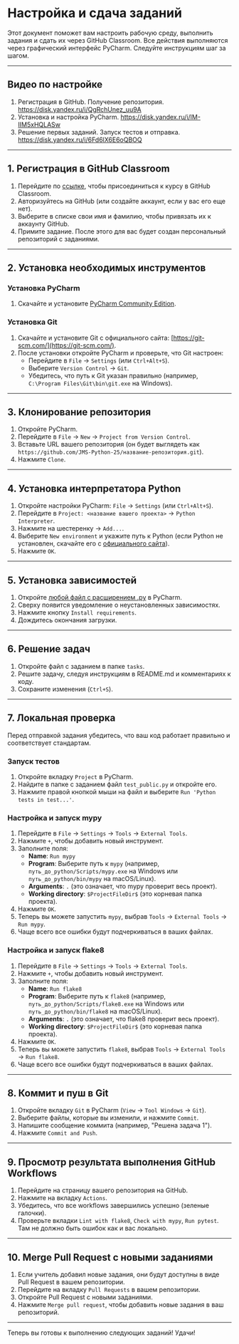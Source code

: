 # Настройка и сдача заданий

Этот документ поможет вам настроить рабочую среду, выполнить задания и сдать их через GitHub Classroom. Все действия выполняются через графический интерфейс PyCharm. Следуйте инструкциям шаг за шагом.

---

## Видео по настройке
1. Регистрация в GitHub. Получение репозитория. https://disk.yandex.ru/i/QgRchUnez_uu9A
2. Установка и настройка PyCharm. https://disk.yandex.ru/i/lM-IIM5xHQLASw
3. Решение первых заданий. Запуск тестов и отправка. https://disk.yandex.ru/i/6Fd6lX6E6oQBOQ

---

## 1. Регистрация в GitHub Classroom

1. Перейдите по [ссылке](https://classroom.github.com/a/OHUGq76G), чтобы присоединиться к курсу в GitHub Classroom.
2. Авторизуйтесь на GitHub (или создайте аккаунт, если у вас его еще нет).
3. Выберите в списке свои имя и фамилию, чтобы привязать их к аккаунту GitHub.
3. Примите задание. После этого для вас будет создан персональный репозиторий с заданиями.

---

## 2. Установка необходимых инструментов

### Установка PyCharm
1. Скачайте и установите [PyCharm Community Edition](https://www.jetbrains.com/pycharm/download/).

### Установка Git
1. Скачайте и установите Git с официального сайта: [https://git-scm.com/](https://git-scm.com/).
2. После установки откройте PyCharm и проверьте, что Git настроен:
   - Перейдите в `File` → `Settings` (или `Ctrl+Alt+S`).
   - Выберите `Version Control` → `Git`.
   - Убедитесь, что путь к Git указан правильно (например, `C:\Program Files\Git\bin\git.exe` на Windows).

---

## 3. Клонирование репозитория

1. Откройте PyCharm.
2. Перейдите в `File` → `New` → `Project from Version Control`.
3. Вставьте URL вашего репозитория (он будет выглядеть как `https://github.com/JMS-Python-25/название-репозитория.git`).
4. Нажмите `Clone`.

---

## 4. Установка интерпретатора Python

1. Откройте настройки PyCharm: `File` → `Settings` (или `Ctrl+Alt+S`).
2. Перейдите в `Project: <название вашего проекта>` → `Python Interpreter`.
3. Нажмите на шестеренку → `Add...`.
4. Выберите `New environment` и укажите путь к Python (если Python не установлен, скачайте его с [официального сайта](https://www.python.org/downloads/)).
5. Нажмите `OK`.

---

## 5. Установка зависимостей

1. Откройте [любой файл с расширением .py](./01.1.Tools/tasks/hello_world/hello_world.py) в PyCharm.
2. Сверху появится уведомление о неустановленных зависимостях.
3. Нажмите кнопку `Install requirements`.
4. Дождитесь окончания загрузки.

---

## 6. Решение задач

1. Откройте файл с заданием в папке `tasks`.
2. Решите задачу, следуя инструкциям в README.md и комментариях к коду.
3. Сохраните изменения (`Ctrl+S`).

---

## 7. Локальная проверка

Перед отправкой задания убедитесь, что ваш код работает правильно и соответствует стандартам.

### Запуск тестов
1. Откройте вкладку `Project` в PyCharm.
2. Найдите в папке с заданием файл `test_public.py` и откройте его.
3. Нажмите правой кнопкой мыши на файл и выберите `Run 'Python tests in test...'`.

### Настройка и запуск mypy
1. Перейдите в `File` → `Settings` → `Tools` → `External Tools`.
2. Нажмите `+`, чтобы добавить новый инструмент.
3. Заполните поля:
   - **Name**: `Run mypy`
   - **Program**: Выберите путь к `mypy` (например, `путь_до_python/Scripts/mypy.exe` на Windows или `путь_до_python/bin/mypy` на macOS/Linux).
   - **Arguments**: `.` (это означает, что mypy проверит весь проект).
   - **Working directory**: `$ProjectFileDir$` (это корневая папка проекта).
4. Нажмите `OK`.
5. Теперь вы можете запустить `mypy`, выбрав `Tools` → `External Tools` → `Run mypy`.
6. Чаще всего все ошибки будут подчеркиваться в ваших файлах.

### Настройка и запуск flake8
1. Перейдите в `File` → `Settings` → `Tools` → `External Tools`.
2. Нажмите `+`, чтобы добавить новый инструмент.
3. Заполните поля:
   - **Name**: `Run flake8`
   - **Program**: Выберите путь к `flake8` (например, `путь_до_python/Scripts/flake8.exe` на Windows или `путь_до_python/bin/flake8` на macOS/Linux).
   - **Arguments**: `.` (это означает, что flake8 проверит весь проект).
   - **Working directory**: `$ProjectFileDir$` (это корневая папка проекта).
4. Нажмите `OK`.
5. Теперь вы можете запустить `flake8`, выбрав `Tools` → `External Tools` → `Run flake8`.
6. Чаще всего все ошибки будут подчеркиваться в ваших файлах.

---

## 8. Коммит и пуш в Git

1. Откройте вкладку `Git` в PyCharm (`View` → `Tool Windows` → `Git`).
2. Выберите файлы, которые вы изменили, и нажмите `Commit`.
3. Напишите сообщение коммита (например, "Решена задача 1").
4. Нажмите `Commit and Push`.

---

## 9. Просмотр результата выполнения GitHub Workflows

1. Перейдите на страницу вашего репозитория на GitHub.
2. Нажмите на вкладку `Actions`.
3. Убедитесь, что все workflows завершились успешно (зеленые галочки).
4. Проверьте вкладки `Lint with flake8`, `Check with mypy`, `Run pytest`. Там не должно быть ошибок как и вас локально.

---

## 10. Merge Pull Request с новыми заданиями

1. Если учитель добавил новые задания, они будут доступны в виде Pull Request в вашем репозитории.
2. Перейдите на вкладку `Pull Requests` в вашем репозитории.
3. Откройте Pull Request с новыми заданиями.
4. Нажмите `Merge pull request`, чтобы добавить новые задания в ваш репозиторий.

---

Теперь вы готовы к выполнению следующих заданий! Удачи!
